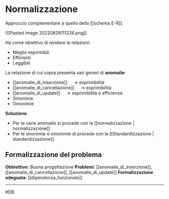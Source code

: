 # Normalizzazione
Approccio complementare a quello dello [[schema E-R]].

![[Pasted image 20220828111226.png]]

Ha come obiettivo di rendere le relazioni:
- Meglio esprimibili
- Efficienti
- Leggibili

La relazione di cui sopra presenta vari generi di **anomalie**:
- [[anomalie_di_inserzione]] $\quad\longrightarrow$ esprimibilità
- [[anomalie_di_cancellazione]] $\quad\longrightarrow$ esprimibilità
- [[anomalie_di_update]] $\quad\longrightarrow$ esprimibilità e efficienza
- Sinonimie
- Omonimie

**Soluzione**:
- Per le varie anomalie si procede con la [[normalizzazione | normalizzazione]]
- Per le sinonimie e omonimie di procede con la [[Standardizzazione | standardizzazione]]

## Formalizzazione del problema
**Obbiettivo**: Buona progettazione
**Problemi**: [[anomalie_di_inserzione]], [[anomalie_di_cancellazione]], [[anomalie_di_update]]
**Formalizzazione adeguata**: [[dipendenza_funzionale]]

---
#DB